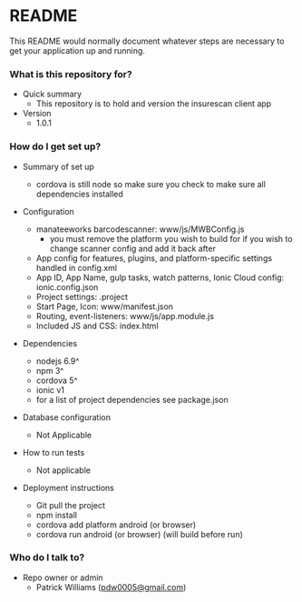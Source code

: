 # README #

This README would normally document whatever steps are necessary to get your application up and running.

### What is this repository for? ###

* Quick summary
    * This repository is to hold and version the insurescan client app
* Version
    * 1.0.1

### How do I get set up? ###

* Summary of set up
    * cordova is still node so make sure you check to make sure all dependencies installed
* Configuration
    * manateeworks barcodescanner: www/js/MWBConfig.js
        * you must remove the platform you wish to build for if you wish to change scanner config and add it back after
    * App config for features, plugins, and platform-specific settings handled in config.xml
    * App ID, App Name, gulp tasks, watch patterns, Ionic Cloud config: ionic.config.json
    * Project settings: .project
    * Start Page, Icon: www/manifest.json
    * Routing, event-listeners: www/js/app.module.js
    * Included JS and CSS: index.html 
* Dependencies
    * nodejs 6.9^
    * npm 3^
    * cordova 5^
    * ionic v1
    * for a list of project dependencies see package.json

* Database configuration
    * Not Applicable
* How to run tests
    * Not applicable
* Deployment instructions
    * Git pull the project 
    * npm install
    * cordova add platform android (or browser)
    * cordova run android (or browser) (will build before run)

### Who do I talk to? ###

* Repo owner or admin
    * Patrick Williams (pdw0005@gmail.com)